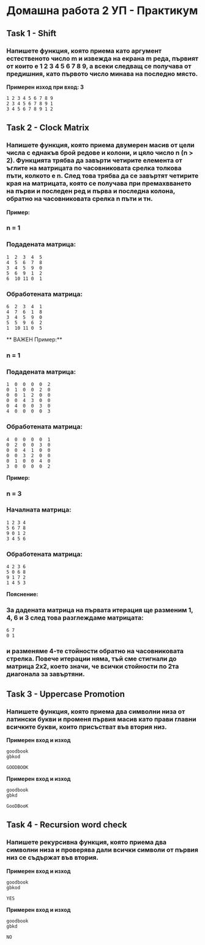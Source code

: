 # Домашна работа 2 УП - Практикум

## Task 1 - Shift
### Напишете функция, която приема като аргумент естественото число m и извежда на екрана m реда, първият от които е 1 2 3 4 5 6 7 8 9, а всеки следващ се получава от предишния, като първото число минава на последно място.

**Примерен изход при вход: 3**  
```
1 2 3 4 5 6 7 8 9
2 3 4 5 6 7 8 9 1
3 4 5 6 7 8 9 1 2
```

## Task 2 - Clock Matrix
### Напишете функция, която приема двумерен масив от цели числа с еднакъв брой редове и колони, и цяло число n (n > 2). Функцията трябва да завърти четирите елемента от ъглите на матрицата по часовниковата срелка толкова пъти, колкото е n. След това трябва да се завъртят четирите края на матрицата, която се получава при премахвването на първи и последен ред и първа и последна колона, обратно на часовниковата срелка n пъти и тн.

**Пример:**

### n = 1

### Подадената матрица:
```
1  2  3  4  5
4  5  6  7  8
3  4  5  9  0
5  6  9  1  2
6  10 11 0  1
```
### Обработената матрица:
```
6  2  3  4  1
4  7  6  1  8
3  4  5  9  0
5  5  9  6  2
1  10 11 0  5 
```

** ВАЖЕН Пример:**

### n = 1

### Подадената матрица:
```
1  0  0  0  0  2
0  1  0  0  2  0
0  0  1  2  0  0
0  0  4  3  0  0
0  4  0  0  3  0
4  0  0  0  0  3
```
### Обработената матрица:
```
4  0  0  0  0  1
0  2  0  0  3  0
0  0  4  1  0  0
0  0  3  2  0  0
0  1  0  0  4  0
3  0  0  0  0  2
```


**Пример:**

### n = 3

### Началната матрица:
```
1 2 3 4
5 6 7 8
9 0 1 2
3 4 5 6
```

### Обработената матрица:
```
4 2 3 6
5 0 6 8
9 1 7 2
1 4 5 3
```
**Пояснение:**

### За дадената матрица на първата итерация ще разменим 1, 4, 6 и 3 след това разглеждаме матрицата:
```
6 7
0 1
```
### и разменяме 4-те стойности обратно на часовниковата стрелка. Повече итерации няма, тъй сме стигнали до матрица 2х2, което значи, че всички стойности по 2та диагонала за завъртяни.

## Task 3 - Uppercase Promotion
### Напишете функция, която приема два символни низа от латински букви и променя първия масив като прави главни всичките букви, които присъстват във втория низ.

**Примерен вход и изход**
```           
goodbook 
gbkod

GOODBOOK
```  

**Примерен вход и изход**
```           
goodbook 
gbkd

GooDBooK
```   

## Task 4 - Recursion word check
### Напишете рекурсивна функция, която приема два символни низа и проверява дали всички символи от първия низ се съдържат във втория.

**Примерен вход и изход**
```           
goodbook 
gbkod

YES
```    

**Примерен вход и изход**
```           
goodbook 
gbkd

NO
```      
